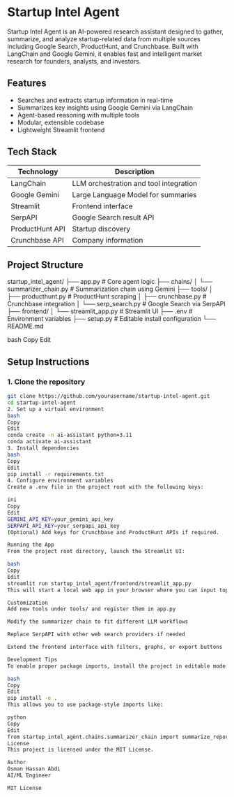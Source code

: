 # Startup Intel Agent

Startup Intel Agent is an AI-powered research assistant designed to gather, summarize, and analyze startup-related data from multiple sources including Google Search, ProductHunt, and Crunchbase. Built with LangChain and Google Gemini, it enables fast and intelligent market research for founders, analysts, and investors.

## Features

- Searches and extracts startup information in real-time
- Summarizes key insights using Google Gemini via LangChain
- Agent-based reasoning with multiple tools
- Modular, extensible codebase
- Lightweight Streamlit frontend

## Tech Stack

| Technology      | Description                          |
|-----------------|--------------------------------------|
| LangChain       | LLM orchestration and tool integration |
| Google Gemini   | Large Language Model for summaries    |
| Streamlit       | Frontend interface                   |
| SerpAPI         | Google Search result API             |
| ProductHunt API | Startup discovery                    |
| Crunchbase API  | Company information                  |

## Project Structure

startup_intel_agent/
├── app.py # Core agent logic
├── chains/
│ └── summarizer_chain.py # Summarization chain using Gemini
├── tools/
│ ├── producthunt.py # ProductHunt scraping
│ ├── crunchbase.py # Crunchbase integration
│ └── serp_search.py # Google Search via SerpAPI
├── frontend/
│ └── streamlit_app.py # Streamlit UI
├── .env # Environment variables
├── setup.py # Editable install configuration
└── README.md

bash
Copy
Edit

## Setup Instructions

### 1. Clone the repository

```bash
git clone https://github.com/yourusername/startup-intel-agent.git
cd startup-intel-agent
2. Set up a virtual environment
bash
Copy
Edit
conda create -n ai-assistant python=3.11
conda activate ai-assistant
3. Install dependencies
bash
Copy
Edit
pip install -r requirements.txt
4. Configure environment variables
Create a .env file in the project root with the following keys:

ini
Copy
Edit
GEMINI_API_KEY=your_gemini_api_key
SERPAPI_API_KEY=your_serpapi_api_key
(Optional) Add keys for Crunchbase and ProductHunt APIs if required.

Running the App
From the project root directory, launch the Streamlit UI:

bash
Copy
Edit
streamlit run startup_intel_agent/frontend/streamlit_app.py
This will start a local web app in your browser where you can input topics or startup names and receive structured summaries.

Customization
Add new tools under tools/ and register them in app.py

Modify the summarizer chain to fit different LLM workflows

Replace SerpAPI with other web search providers if needed

Extend the frontend interface with filters, graphs, or export buttons

Development Tips
To enable proper package imports, install the project in editable mode:

bash
Copy
Edit
pip install -e .
This allows you to use package-style imports like:

python
Copy
Edit
from startup_intel_agent.chains.summarizer_chain import summarize_report
License
This project is licensed under the MIT License.

Author
Osman Hassan Abdi
AI/ML Engineer

MIT License
